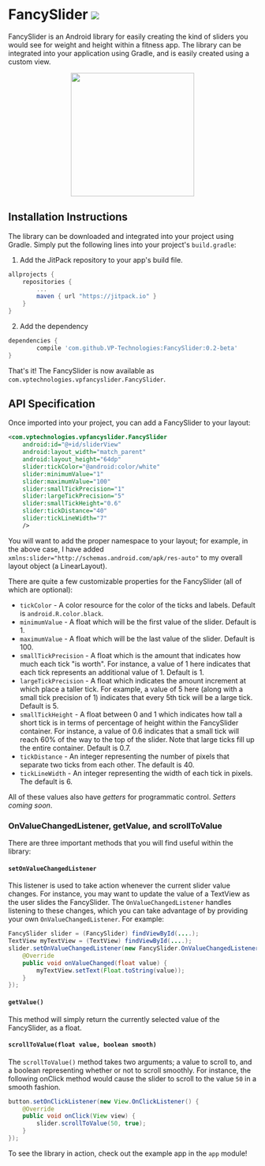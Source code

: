 # FancySlider [![](https://jitpack.io/v/VP-Technologies/FancySlider.svg)](https://jitpack.io/#VP-Technologies/FancySlider)

FancySlider is an Android library for easily creating the kind of sliders you would see for weight and height within a fitness app. The library can be integrated into your application using Gradle, and is easily created using a custom view.

<div width="100%" style="text-align: center">
<img src="https://media.giphy.com/media/2nbkVYRVLskz6/giphy.gif" height="250px" style="margin: auto auto; text-align: center"/>
</div>

## Installation Instructions

The library can be downloaded and integrated into your project using Gradle. Simply put the following lines into your project's `build.gradle`:

1. Add the JitPack repository to your app's build file.
```groovy
allprojects {
    repositories {
        ...
        maven { url "https://jitpack.io" }
    }
}
```
2. Add the dependency
```groovy
dependencies {
        compile 'com.github.VP-Technologies:FancySlider:0.2-beta'
}
```

That's it! The FancySlider is now available as `com.vptechnologies.vpfancyslider.FancySlider`.

## API Specification

Once imported into your project, you can add a FancySlider to your layout:

```xml
<com.vptechnologies.vpfancyslider.FancySlider
    android:id="@+id/sliderView"
    android:layout_width="match_parent"
    android:layout_height="64dp"
    slider:tickColor="@android:color/white"
    slider:minimumValue="1"
    slider:maximumValue="100"
    slider:smallTickPrecision="1"
    slider:largeTickPrecision="5"
    slider:smallTickHeight="0.6"
    slider:tickDistance="40"
    slider:tickLineWidth="7"
    />
```

You will want to add the proper namespace to your layout; for example, in the above case, I have added `xmlns:slider="http://schemas.android.com/apk/res-auto"` to my overall layout object (a LinearLayout).

There are quite a few customizable properties for the FancySlider (all of which are optional):
- `tickColor` - A color resource for the color of the ticks and labels. Default is `android.R.color.black`.
- `minimumValue` - A float which will be the first value of the slider. Default is 1.
- `maximumValue` - A float which will be the last value of the slider. Default is 100.
- `smallTickPrecision` - A float which is the amount that indicates how much each tick "is worth". For instance, a value of 1 here indicates that each tick represents an additional value of 1. Default is 1.
- `largeTickPrecision` - A float which indicates the amount increment at which place a taller tick. For example, a value of 5 here (along with a small tick precision of 1) indicates that every 5th tick will be a large tick. Default is 5.
- `smallTickHeight` - A float between 0 and 1 which indicates how tall a short tick is in terms of percentage of height within the FancySlider container. For instance, a value of 0.6 indicates that a small tick will reach 60% of the way to the top of the slider. Note that large ticks fill up the entire container. Default is 0.7.
- `tickDistance` - An integer representing the number of pixels that separate two ticks from each other. The default is 40.
- `tickLineWidth` - An integer representing the width of each tick in pixels. The default is 6.

All of these values also have *getters* for programmatic control. _Setters coming soon_.

### OnValueChangedListener, getValue, and scrollToValue

There are three important methods that you will find useful within the library:

#### `setOnValueChangedListener`

This listener is used to take action whenever the current slider value changes. For instance, you may want to update the value of a TextView as the user slides the FancySlider. The `OnValueChangedListener` handles listening to these changes, which you can take advantage of by providing your own `OnValueChangedListener`. For example:

```Java
FancySlider slider = (FancySlider) findViewById(....);
TextView myTextView = (TextView) findViewById(....);
slider.setOnValueChangedListener(new FancySlider.OnValueChangedListener() {
    @Override
    public void onValueChanged(float value) {
        myTextView.setText(Float.toString(value));
    }
});
```

#### `getValue()`

This method will simply return the currently selected value of the FancySlider, as a float.

#### `scrollToValue(float value, boolean smooth)`

The `scrollToValue()` method takes two arguments; a value to scroll to, and a boolean representing whether or not to scroll smoothly. For instance, the following onClick method would cause the slider to scroll to the value `50` in a smooth fashion.

```Java
button.setOnClickListener(new View.OnClickListener() {
    @Override
    public void onClick(View view) {
        slider.scrollToValue(50, true);
    }
});
```

To see the library in action, check out the example app in the `app` module!